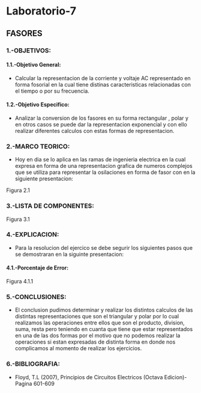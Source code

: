 # Laboratorio-7

##                            FASORES

### 1.-OBJETIVOS:

#### 1.1.-Objetivo General:

- Calcular la representacion de la corriente y voltaje AC representado en forma fosorial en la cual tiene distinas caracteristicas relacionadas con el tiempo o por su frecuencia.

#### 1.2.-Objetivo Especifico:

- Analizar la conversion de los fasores en su forma rectangular , polar y en otros casos se puede dar la representacion exponencial y con ello realizar diferentes calculos con estas formas de representacion.

### 2.-MARCO TEORICO:

- Hoy en dia se lo aplica en las ramas de ingenieria electrica en la cual expresa en forma de una representacion grafica de numeros complejos que se utiliza para representar la osilaciones en forma de fasor con en la siguiente presentacion:


Figura 2.1



### 3.-LISTA DE COMPONENTES:



Figura 3.1

### 4.-EXPLICACION:

- Para la resolucion del ejercico se debe segurir los siguientes pasos que se demostraran en la siguinte presentacion:





#### 4.1.-Porcentaje de Error:



Figura 4.1.1

### 5.-CONCLUSIONES:

- El conclusion pudimos determinar y realizar los distintos calculos de las distintas representaciones que son el triangular y  polar por lo cual realizamos las operaciones entre ellos que son el producto, division, suma, resta pero teniendo en cuanta que tiene que estar representados en una de las dos formas por el motivo que no podemos realizar la operaciones si estan expresadas de distinta forma en donde nos complicamos al momento de realizar los ejercicios.


### 6.-BIBLIOGRAFIA:

- Floyd, T.L (2007), Principios de Circuitos Electricos (Octava Edicion)- Pagina 601-609











